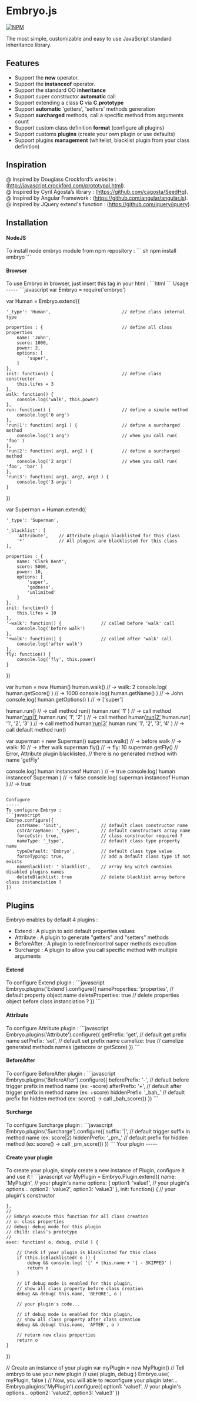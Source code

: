 # Embryo.js
[![NPM](https://nodei.co/npm/embryo.png?downloads=true)](https://nodei.co/npm/embryo/)

The most simple, customizable and easy to use JavaScript standard inheritance library.

Features
-----
 * Support the **new** operator.
 * Support the **instanceof** operator.
 * Support the standard OO **inheritance**
 * Support super constructor **automatic** call
 * Support extending a class **C** via **C.prototype**
 * Support **automatic** 'getters', 'setters' methods generation
 * Support **surcharged** methods, call a specific method from arguments count
 * Support custom class definition **format** (configure all plugins)
 * Support customs **plugins** (create your own plugin or use defaults)
 * Support plugins **management** (whitelist, blacklist plugin from your class definition)

Inspiration
-----
 @ Inspired by Douglass Crockford’s website :(http://javascript.crockford.com/prototypal.html).<br />
 @ Inspired by Cyril Agosta’s library : (https://github.com/cagosta/SeedHq).<br />
 @ Inspired by Angular Framework : (https://github.com/angular/angular.js).<br />
 @ Inspired by JQuery extend's function : (https://github.com/jquery/jquery).<br />
 
Installation
-----
<h4>NodeJS</h4>
To install node embryo module from npm repository :
``` sh
  npm install embryo
```
<h4>Browser</h4>
To use Embryo in browser, just insert this tag in your html :
```html
<script src="dist/embryo-0.0.7.min.js" type="text/javascript"></script>
```
Usage
-----
```javascript
var Embryo = require('embryo')

var Human = Embryo.extend({

    '_type': 'Human',							// define class internal type

    properties : {								// define all class properties
        name: 'John',
        score: 1000,
        power: 2,
        options: [
            'super',
        ]
    },
    init: function() {							// define class constructor
        this.lifes = 3
    },
    walk: function() {
        console.log('walk', this.power)
    },
    run: function() {							// define a simple method
        console.log('0 arg')
    },
	'run|1': function( arg1 ) {					// define a surcharged method 
        console.log('1 arg')					// when you call run( 'foo' )
    },
    'run|2': function( arg1, arg2 ) {			// define a surcharged method
        console.log('2 args')					// when you call run( 'foo', 'bar' )
    },
    'run|3': function( arg1, arg2, arg3 ) {
        console.log('3 args')
    }
})

var Superman = Human.extend({

    '_type': 'Superman',
    
    '_blacklist': [
    	'Attribute',	// Attribute plugin blacklisted for this class
    	'*'				// All plugins are blacklisted for this class
    ],

    properties : {
        name: 'Clark Kent',
        score: 5000,
        power: 10,
        options: [
            'super',
            'godness',
            'unlimited'
        ]
    },
    init: function() {
        this.lifes = 10
    },
    '-walk': function() {				// called before 'walk' call
        console.log('before walk')	
    },
    '+walk': function() {				// called after 'walk' call
        console.log('after walk')
    },
    fly: function() {
        console.log('fly', this.power)
    }
})

var human = new Human()
human.walk()								// -> walk: 2
console.log( human.getScore() )				// -> 1000
console.log( human.getName() )				// -> John
console.log( human.getOptions() )			// -> ['super']

human.run()									// -> call method run()
human.run( '1' )							// -> call method human['run|1']()
human.run( '1', '2' )						// -> call method human['run|2']()
human.run( '1', '2', '3' )					// -> call method human['run|3']()
human.run( '1', '2', '3', '4' )				// -> call default method run()
 
var superman = new Superman()
superman.walk()								// -> before walk
											// -> walk: 10
											// -> after walk
superman.fly()								// -> fly: 10
superman.getFly()							// Error, Attribute plugin blacklisted,
											// there is no generated method with name 'getFly'

console.log( human instanceof Human ) 		// -> true
console.log( human instanceof Superman )	// -> false
console.log( superman instanceof Human )	// -> true
```

Configure
-----
To configure Embryo :
```javascript
Embryo.configure({
    cstrName: 'init',				// default class constructor name
    cstrArrayName: '_types',        // default constructors array name
    forceCstr: true,				// class constructor required ?
    nameType: '_type',              // default class type property name
    typeDefault: 'Embryo',          // default class type value
    forceTyping: true,              // add a default class type if not exists
    nameBlacklist: '_blacklist',	// array key witch contains disabled plugins names	
    deleteBlacklist: true			// delete blacklist array before class instanciation ?
})
```
Plugins
-----
Embryo enables by default 4 plugins :
 * Extend : A plugin to add default properties values
 * Attribute : A plugin to generate "getters" and "setters" methods
 * BeforeAfter : A plugin to redefine/control super methods execution
 * Surcharge : A plugin to allow you call specific method with multiple arguments

<h4>Extend</h4>
To configure Extend plugin :
```javascript
Embryo.plugins('Extend').configure({
    nameProperties: 'properties',	// default property object name
    deleteProperties: true			// delete properties object before class instanciation ?
})
```
<h4>Attribute</h4>
To configure Attribute plugin :
```javascript
Embryo.plugins('Attribute').configure({
	getPrefix: 'get',		// default get prefix name
    setPrefix: 'set',		// default set prefix name
    camelize: true			// camelize generated methods names (getscore or getScore)
})
```
<h4>BeforeAfter</h4>
To configure BeforeAfter plugin :
```javascript
Embryo.plugins('BeforeAfter').configure({
	beforePrefix: '-',		// default before trigger prefix in method name (ex: -score)
    afterPrefix: '+',		// default after trigger prefix in method name (ex: +score)
    hiddenPrefix: '_bah_'	// default prefix for hidden method (ex: score() -> call _bah_score())
})
```
<h4>Surcharge</h4>
To configure Surcharge plugin :
```javascript
Embryo.plugins('Surcharge').configure({
	suffix: '|',			// default trigger suffix in method name (ex: score|2)
    hiddenPrefix: '_pm_'	// default prefix for hidden method (ex: score() -> call _pm_score())
})
```
Your plugin
-----
<h4>Create your plugin</h4>
To create your plugin, simply create a new instance of Plugin, configure it and use it !
```javascript
var MyPlugin = Embryo.Plugin.extend({
    name: 'MyPlugin',						// your plugin's name
    options: {
        option1: 'value1',					// your plugin's options...
        option2: 'value2',
        option3: 'value3'
    },
    init: function() {						// your plugin's constructor
        
    },
    //
    // Embryo execute this function for all class creation
    // o: class properties
    // debug: debug mode for this plugin
    // child: class's prototype
    //
    exec: function( o, debug, child ) {

		// Check if your plugin is blacklisted for this class
        if (this.isBlacklisted( o )) {
            debug && console.log( '[' + this.name + '] - SKIPPED' )
            return o
        }

		// if debug mode is enabled for this plugin,
		// show all class property before class creation
        debug && debug( this.name, 'BEFORE', o )

        // your plugin's code...        

		// if debug mode is enabled for this plugin,
		// show all class property after class creation
        debug && debug( this.name, 'AFTER', o )

		// return new class properties
        return o
    }
})

// Create an instance of your plugin
var myPlugin = new MyPlugin()
// Tell embryo to use your new plugin
// use( plugin, debug )
Embryo.use( myPlugin, false )
// Now, you will able to reconfigure your plugin later...
Embryo.plugins('MyPlugin').configure({
	option1: 'value1',					// your plugin's options...
    option2: 'value2',
    option3: 'value3' 
})
```
